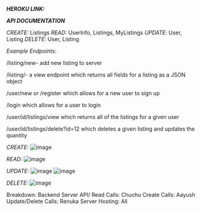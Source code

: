 ***HEROKU LINK:***


***API DOCUMENTATION***

*CREATE:* Listings
*READ:* UserInfo, Listings, MyListings
*UPDATE*: User, Listing
*DELETE:* User, Listing

*Example Endpoints:*

/listing/new- add new listing to server

/listing/- a view endpoint which returns all fields for a listing as a JSON object

/user/new or /register which allows for a new user to sign up

/login which allows for a user to login

/user/id/listings/view which returns all of the listings for a given user

/user/id/listings/delete?id=12 which deletes a given listing and updates the quantity


*CREATE:*
![image](https://user-images.githubusercontent.com/69084967/200965608-96e547ac-e65f-4ef1-87af-275e8b2a1707.png)

*READ:*
![image](https://user-images.githubusercontent.com/69084967/200965659-0c49450b-e3d4-4f31-bc1c-0d352a625cd9.png)

*UPDATE:*
![image](https://user-images.githubusercontent.com/69084967/200965675-4c768e89-6ddf-4350-9e7a-826947682d87.png)
![image](https://user-images.githubusercontent.com/69084967/200965659-0c49450b-e3d4-4f31-bc1c-0d352a625cd9.png)

*DELETE:*
![image](https://user-images.githubusercontent.com/69084967/200965754-3951f703-3e09-4584-ad68-b8e5353cbd39.png)

Breakdown:
Backend Server API/ Read Calls: Chuchu
Create Calls: Aayush
Update/Delete Calls: Renuka
Server Hosting: All

